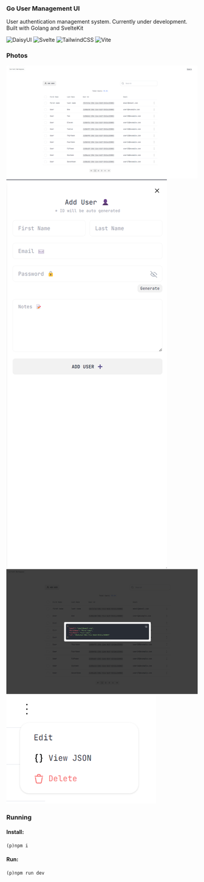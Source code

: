 ### Go User Management UI

User authentication management system. Currently under development. Built with Golang and SvelteKit

![DaisyUI](https://img.shields.io/badge/daisyui-5A0EF8?style=for-the-badge&logo=daisyui&logoColor=white)
![Svelte](https://img.shields.io/badge/svelte-%23f1413d.svg?style=for-the-badge&logo=svelte&logoColor=white)
![TailwindCSS](https://img.shields.io/badge/tailwindcss-%2338B2AC.svg?style=for-the-badge&logo=tailwind-css&logoColor=white)
![Vite](https://img.shields.io/badge/vite-%23646CFF.svg?style=for-the-badge&logo=vite&logoColor=white)

### Photos

![image](/readme_img/main.png)
![image](/readme_img/addUser.png)
![image](/readme_img/jsonModal.png)
![image](/readme_img/dropdown.png)

### Running

#### Install:
`(p)npm i`


#### Run:
`(p)npm run dev`